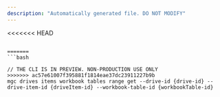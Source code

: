 ```yaml
---
description: "Automatically generated file. DO NOT MODIFY"
---
```


<<<<<<< HEAD
```cli

=======
```bash

// THE CLI IS IN PREVIEW. NON-PRODUCTION USE ONLY
>>>>>>> ac57e61007f395881f1814eae37dc23911227b9b
mgc drives items workbook tables range get --drive-id {drive-id} --drive-item-id {driveItem-id} --workbook-table-id {workbookTable-id}

```